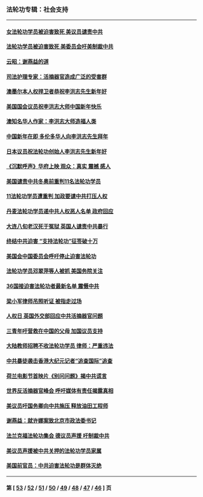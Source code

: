### 法轮功专辑：社会支持
---
#### [女法轮功学员被迫害致死 美议员谴责中共](../../pages/nf4386/n13682069.md?04220430) 
#### [法轮功学员被迫害致死 美委员会吁美制裁中共](../../pages/nf4386/n13631310.md?04220430) 
#### [云昭：谢燕益的道](../../pages/nf4386/n13607391.md?04220430) 
#### [司法护理专家：活摘器官造成广泛的受害群](../../pages/nf4386/n13570425.md?04220430) 
#### [澳墨尔本人权捍卫者恭祝李洪志先生新年好](../../pages/nf4386/n13556164.md?04220430) 
#### [美国国会议员祝李洪志大师中国新年快乐](../../pages/nf4386/n13554208.md?04220430) 
#### [澳知名华人作家：李洪志大师造福人类](../../pages/nf4386/n13552049.md?04220430) 
#### [中国新年在即 多伦多华人向李洪志先生拜年](../../pages/nf4386/n13531756.md?04220430) 
#### [日本议员祝法轮功创始人李洪志先生新年好](../../pages/nf4386/n13543228.md?04220430) 
#### [《沉默呼声》华府上映 观众：真实 震撼 感人](../../pages/nf4386/n13524739.md?04220430) 
#### [美国谴责中共冬奥前重判11名法轮功学员](../../pages/nf4386/n13521806.md?04220430) 
#### [11法轮功学员遭重判 加政要谴中共打压人权](../../pages/nf4386/n13521294.md?04220430) 
#### [丹麦法轮功学员递中共人权恶人名单 政府回应](../../pages/nf4386/n13497482.md?04220430) 
#### [大连八旬老汉死于冤狱 英国人谴责中共暴行](../../pages/nf4386/n13480118.md?04220430) 
#### [终结中共迫害 “支持法轮功”征签破十万](../../pages/nf4386/n13471084.md?04220430) 
#### [美国会中国委员会呼吁停止迫害法轮功](../../pages/nf4386/n13465411.md?04220430) 
#### [法轮功学员邓翠萍等人被抓 美国务院关注](../../pages/nf4386/n13451524.md?04220430) 
#### [36国接迫害法轮功者最新名单 震慑中共](../../pages/nf4386/n13445909.md?04220430) 
#### [梁小军律师吊照听证 被指走过场](../../pages/nf4386/n13437662.md?04220430) 
#### [人权日 英国外交部回应中共活摘器官问题](../../pages/nf4386/n13430243.md?04220430) 
#### [三青年吁营救在中国的父母 加国议员支持](../../pages/nf4386/n13429744.md?04220430) 
#### [大陆教师招聘不收法轮功学员 律师：严重违法](../../pages/nf4386/n13365839.md?04220430) 
#### [中共暴徒袭击香港大纪元记者“追查国际”追查](../../pages/nf4386/n13343404.md?04220430) 
#### [荷兰电影节首映片《别问问题》揭中共谎言](../../pages/nf4386/n13321179.md?04220430) 
#### [世界反活摘器官峰会 呼吁媒体有责任揭露真相](../../pages/nf4386/n13264475.md?04220430) 
#### [美议员吁国务卿向中共施压 释放油田工程师](../../pages/nf4386/n13233845.md?04220430) 
#### [谢燕益：就许娜案致北京市政法委书记](../../pages/nf4386/n13182701.md?04220430) 
#### [法兰克福法轮功集会 德议员声援 吁制裁中共](../../pages/nf4386/n13175975.md?04220430) 
#### [美议员声援被中共关押的法轮功学员家属](../../pages/nf4386/n13158310.md?04220430) 
#### [美国前官员：中共迫害法轮功是群体灭绝](../../pages/nf4386/n13157750.md?04220430) 

---
#### 第 [ [53](./53.md?04220430) / [52](./52.md?04220430) / [51](./51.md?04220430) / [50](./50.md?04220430) / [49](./49.md?04220430) / [48](./48.md?04220430) / [47](./47.md?04220430) / [46](./46.md?04220430) ] 页
